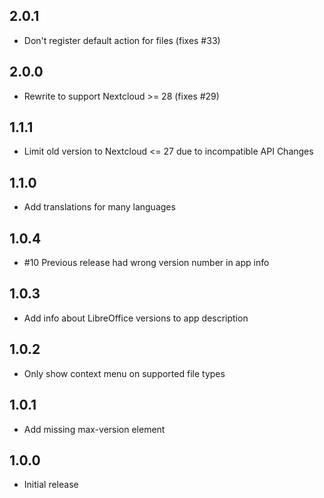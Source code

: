 ## 2.0.1
* Don't register default action for files (fixes #33)

## 2.0.0
* Rewrite to support Nextcloud >= 28 (fixes #29)

## 1.1.1
* Limit old version to Nextcloud <= 27 due to incompatible API Changes

## 1.1.0
* Add translations for many languages

## 1.0.4
* #10 Previous release had wrong version number in app info

## 1.0.3
* Add info about LibreOffice versions to app description

## 1.0.2
* Only show context menu on supported file types

## 1.0.1
* Add missing max-version element

## 1.0.0
- Initial release
